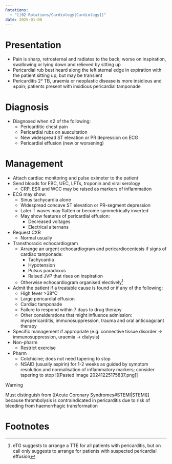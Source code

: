 ```yaml
---
Rotations:
  - "[[02 Rotations/Cardiology|Cardiology]]"
date: 2025-01-08
---
```

# Presentation
- Pain is sharp, retrosternal and radiates to the back; worse on inspiration, swallowing or lying down and relieved by sitting up
- Pericardial rub best heard along the left sternal edge in expiration with the patient sitting up; but may be transient
- Pericarditis 2° TB, uraemia or neoplastic disease is more insidious and ±pain; patients present with insidious pericardial tamponade
# Diagnosis
- Diagnosed when ≥2 of the following:
	- Pericarditic chest pain
	- Pericardial rubs on auscultation
	- New widespread ST elevation or PR depression on ECG
	- Pericardial effusion (new or worsening)
# Management
- Attach cardiac monitoring and pulse oximeter to the patient
- Send bloods for FBC, UEC, LFTs, troponin and viral serology
	- CRP, ESR and WCC may be raised as markers of inflammation
- ECG may show:
	- Sinus tachycardia alone
	- Widespread concave ST elevation or PR-segment depression
	- Later T waves may flatten or become symmetrically inverted
	- May show features of pericardial effusion:
		- Decreased voltages
		- Electrical alternans
- Request CXR
	- Normal usually
- Transthoracic echocardiogram
	- Arrange an urgent echocardiogram and pericardiocentesis if signs of cardiac tamponade:
		- Tachycardia
		- Hypotension
		- Pulsus paradoxus
		- Raised JVP that rises on inspiration
	- Otherwise echocardiogram organised electively[^1]
- Admit the patient if a treatable cause is found or if any of the following:
	- High fever >38°C
	- Large pericardial effusion
	- Cardiac tamponade
	- Failure to respond within 7 days to drug therapy
	- Other considerations that might influence admission: myopericarditis, immunosuppression, trauma and oral anticoagulant therapy
- Specific management if appropriate (e.g. connective tissue disorder → immunosuppression, uraemia → dialysis)
-  Non-pharm
	- Restrict exercise
- Pharm
	- Colchicine; does not need tapering to stop
	- NSAID (usually aspirin) for 1-2 weeks as guided by symptom resolution and normalisation of inflammatory markers; consider tapering to stop
	![[Pasted image 20241225175837.png]]

> [!Warning] 
> Must distinguish from [[Acute Coronary Syndromes#STEMI|STEMI]] because thrombolysis is contraindicated in pericarditis due to risk of bleeding from haemorrhagic transformation
# Footnotes

[^1]: eTG suggests to arrange a TTE for all patients with pericarditis, but on call only suggests to arrange for patients with suspected pericardial effusion